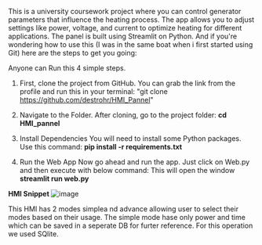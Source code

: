 This is a university coursework project where you can control generator parameters that influence the heating process. The app allows you to adjust settings like power, voltage, and current to optimize heating for different applications. The panel is built using Streamlit on Python.
And if you're wondering how to use this (I was in the same boat when i first started using Git) here are the steps to get you going:

Anyone can Run this 4 simple steps.

1. First, clone the project from GitHub. You can grab the link from the profile and run this in your terminal: 
    "git clone https://github.com/destrohr/HMI_Pannel"
   
2.  Navigate to the Folder. After cloning, go to the project folder: 
    **cd HMI_pannel**

3. Install Dependencies
   You will need to install some Python packages. Use this command: 
   **pip install -r requirements.txt**
   
4. Run the Web App
   Now go ahead and run the app. Just click on Web.py and then execute with below command:  This will open the window 
   **streamlit run web.py**

**HMI Snippet**
![image](https://github.com/user-attachments/assets/83be4b0c-13ae-42b2-9b50-5a666bc37201)

This HMI has 2 modes simplea nd advance allowing user to select their modes based on their usage.
The simple mode hase only power and time which can be saved in a seperate DB for furter reference.
For this operation we used SQlite.
